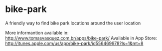 bike-park
=========

A friendly way to find bike park locations around the user location

More informantion available in: http://www.tomasvasquez.com.br/apps/bike-park/
Available in App Store: http://itunes.apple.com/us/app/bike-park/id556469978?ls=1&mt=8